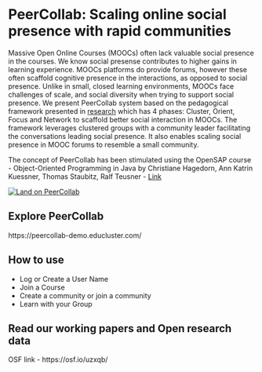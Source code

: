 # PeerCollab: Scaling online social presence with rapid communities 

Massive Open Online Courses (MOOCs) often lack valuable social presence in the courses. We know social presense contributes to higher gains in learning experience. MOOCs platforms do provide forums, however these often scaffold cognitive presence in the interactions, as opposed to social presence. Unlike in small, closed learning environments, MOOCs face challenges of scale, and social diversity when trying to support social presence. 
We present PeerCollab system based on the pedagogical framework presented in [research](https://ieeexplore.ieee.org/document/8363324 ) which has 4 phases: Cluster, Orient, Focus and Network to scaffold better social interaction in MOOCs. The framework leverages clustered groups with a community leader facilitating the conversations leading social presence. It also enables scaling social presence in MOOC forums to resemble a small community.

The concept of PeerCollab has been stimulated using the OpenSAP course - Object-Oriented Programming in Java by Christiane Hagedorn, Ann Katrin Kuessner, Thomas Staubitz, Ralf Teusner - [Link](https://open.sap.com/courses/java1/)

[![Land on PeerCollab](PeerCollab-Landing.png)](https://peercollab-demo.educluster.com/)

<h2>Explore PeerCollab</h2>
https://peercollab-demo.educluster.com/

<h2>How to use</h2>

<ul>
  <li>
    Log or Create a User Name
  </li>
  <li>
    Join a Course 
  </li>
  <li>
    Create a community or join a community 
  </li>
  <li>
    Learn with your Group
  </li>
</ul>

<h2>Read our working papers  and Open research data </h2>
OSF link - https://osf.io/uzxqb/

